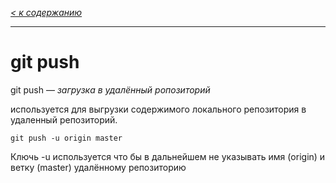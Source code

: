 *[< к содержанию](readme.md)*

---

# __git push__ 

git push — *загрузка в удалённый ропозиторий*

используется для выгрузки содержимого локального репозитория в удаленный репозиторий.

`git push -u origin master`

Ключь -u используется что бы в дальнейшем не указывать имя (origin) и ветку (master) удалённому репозиторию



